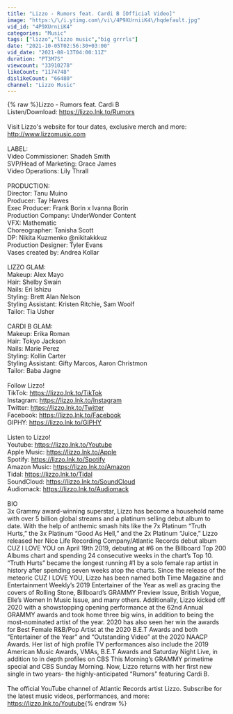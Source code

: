 ```yaml
---
title: "Lizzo - Rumors feat. Cardi B [Official Video]"
image: "https:\/\/i.ytimg.com\/vi\/4P9XUrniiK4\/hqdefault.jpg"
vid_id: "4P9XUrniiK4"
categories: "Music"
tags: ["lizzo","lizzo music","big grrrls"]
date: "2021-10-05T02:56:30+03:00"
vid_date: "2021-08-13T04:00:11Z"
duration: "PT3M7S"
viewcount: "33910278"
likeCount: "1174748"
dislikeCount: "66480"
channel: "Lizzo Music"
---
```

{% raw %}Lizzo - Rumors feat. Cardi B<br />Listen/Download: <a rel="nofollow" target="blank" href="https://lizzo.lnk.to/Rumors">https://lizzo.lnk.to/Rumors</a><br /><br />Visit Lizzo's website for tour dates, exclusive merch and more: <br /><a rel="nofollow" target="blank" href="http://www.lizzomusic.com">http://www.lizzomusic.com</a><br /><br />LABEL:<br />Video Commissioner: Shadeh Smith<br />SVP/Head of Marketing: Grace James<br />Video Operations: Lily Thrall<br /> <br />PRODUCTION:<br />Director: Tanu Muino<br />Producer: Tay Hawes<br />Exec Producer: Frank Borin x Ivanna Borin<br />Production Company: UnderWonder Content<br />VFX: Mathematic<br />Choreographer: Tanisha Scott<br />DP: Nikita Kuzmenko @nikitakkkuz<br />Production Designer: Tyler Evans<br />Vases created by: Andrea Kollar<br /> <br />LIZZO GLAM:<br />Makeup: Alex Mayo<br />Hair: Shelby Swain<br />Nails: Eri Ishizu<br />Styling: Brett Alan Nelson<br />Styling Assistant: Kristen Ritchie, Sam Woolf<br />Tailor: Tia Usher<br /> <br />CARDI B GLAM:<br />Makeup: Erika Roman<br />Hair: Tokyo Jackson<br />Nails: Marie Perez<br />Styling: Kollin Carter<br />Styling Assistant: Gifty Marcos, Aaron Christmon<br />Tailor: Baba Jagne<br /><br />Follow Lizzo!<br />TikTok: <a rel="nofollow" target="blank" href="https://lizzo.lnk.to/TikTok">https://lizzo.lnk.to/TikTok</a><br />Instagram: <a rel="nofollow" target="blank" href="https://lizzo.lnk.to/Instagram">https://lizzo.lnk.to/Instagram</a><br />Twitter: <a rel="nofollow" target="blank" href="https://lizzo.lnk.to/Twitter">https://lizzo.lnk.to/Twitter</a><br />Facebook: <a rel="nofollow" target="blank" href="https://lizzo.lnk.to/Facebook">https://lizzo.lnk.to/Facebook</a><br />GIPHY: <a rel="nofollow" target="blank" href="https://lizzo.lnk.to/GIPHY">https://lizzo.lnk.to/GIPHY</a><br /><br />Listen to Lizzo!<br />Youtube: <a rel="nofollow" target="blank" href="https://lizzo.lnk.to/Youtube">https://lizzo.lnk.to/Youtube</a><br />Apple Music: <a rel="nofollow" target="blank" href="https://lizzo.lnk.to/Apple">https://lizzo.lnk.to/Apple</a><br />Spotify: <a rel="nofollow" target="blank" href="https://lizzo.lnk.to/Spotify">https://lizzo.lnk.to/Spotify</a><br />Amazon Music: <a rel="nofollow" target="blank" href="https://lizzo.lnk.to/Amazon">https://lizzo.lnk.to/Amazon</a><br />Tidal: <a rel="nofollow" target="blank" href="https://lizzo.lnk.to/Tidal">https://lizzo.lnk.to/Tidal</a><br />SoundCloud: <a rel="nofollow" target="blank" href="https://lizzo.lnk.to/SoundCloud">https://lizzo.lnk.to/SoundCloud</a><br />Audiomack: <a rel="nofollow" target="blank" href="https://lizzo.lnk.to/Audiomack">https://lizzo.lnk.to/Audiomack</a><br /><br />BIO<br />3x Grammy award-winning superstar, Lizzo has become a household name with over 5 billion global streams and a platinum selling debut album to date. With the help of anthemic smash hits like the 7x Platinum “Truth Hurts,” the 3x Platinum “Good As Hell,” and the 2x Platinum “Juice,” Lizzo released her Nice Life Recording Company/Atlantic Records debut album CUZ I LOVE YOU on April 19th 2019, debuting at #6 on the Billboard Top 200 Albums chart and spending 24 consecutive weeks in the chart’s Top 10. “Truth Hurts” became the longest running #1 by a solo female rap artist in history after spending seven weeks atop the charts. Since the release of the meteoric CUZ I LOVE YOU, Lizzo has been named both Time Magazine and Entertainment Weekly’s 2019 Entertainer of the Year as well as gracing the covers of Rolling Stone, Billboard’s GRAMMY Preview Issue, British Vogue, Elle’s Women In Music Issue, and many others.  Additionally, Lizzo kicked off 2020 with a showstopping opening performance at the 62nd Annual GRAMMY awards and took home three big wins, in addition to being the most-nominated artist of the year. 2020 has also seen her win the awards for Best Female R&amp;B/Pop Artist at the 2020 B.E.T Awards and both “Entertainer of the Year” and “Outstanding Video” at the 2020 NAACP Awards. Her list of high profile TV performances also include the 2019 American Music Awards, VMAs, B.E.T Awards and Saturday Night Live, in addition to in depth profiles on CBS This Morning’s GRAMMY primetime special and CBS Sunday Morning. Now, Lizzo returns with her first new single in two years- the highly-anticipated “Rumors&quot; featuring Cardi B.<br /><br />The official YouTube channel of Atlantic Records artist Lizzo. Subscribe for the latest music videos, performances, and more: <a rel="nofollow" target="blank" href="https://lizzo.lnk.to/Youtube">https://lizzo.lnk.to/Youtube</a>{% endraw %}
